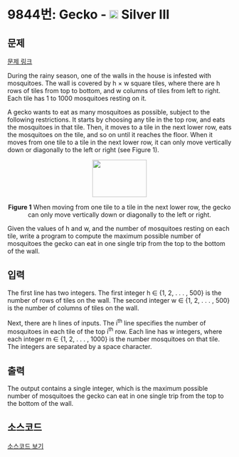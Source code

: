 # 9844번: Gecko - <img src="https://static.solved.ac/tier_small/8.svg" style="height:20px" /> Silver III

<!-- performance -->

<!-- 문제 제출 후 깃허브에 푸시를 했을 때 제출한 코드의 성능이 입력될 공간입니다.-->

<!-- end -->

## 문제

[문제 링크](https://boj.kr/9844)


<p>During the rainy season, one of the walls in the house is infested with mosquitoes. The wall is covered by h × w square tiles, where there are h rows of tiles from top to bottom, and w columns of tiles from left to right. Each tile has 1 to 1000 mosquitoes resting on it.</p>

<p>A gecko wants to eat as many mosquitoes as possible, subject to the following restrictions. It starts by choosing any tile in the top row, and eats the mosquitoes in that tile. Then, it moves to a tile in the next lower row, eats the mosquitoes on the tile, and so on until it reaches the floor. When it moves from one tile to a tile in the next lower row, it can only move vertically down or diagonally to the left or right (see Figure 1).</p>

<p style="text-align: center;"><img alt="" src="https://upload.acmicpc.net/df862d85-3e0d-45ba-bd65-6cd628289861/-/preview/" style="width: 122px; height: 84px;"></p>

<p style="text-align: center;"><strong>Figure 1</strong> When moving from one tile to a tile in the next lower row, the gecko can only move vertically down or diagonally to the left or right.</p>

<p>Given the values of h and w, and the number of mosquitoes resting on each tile, write a program to compute the maximum possible number of mosquitoes the gecko can eat in one single trip from the top to the bottom of the wall.</p>



## 입력


<p>The first line has two integers. The first integer h ∈ {1, 2, . . . , 500} is the number of rows of tiles on the wall. The second integer w ∈ {1, 2, . . . , 500} is the number of columns of tiles on the wall.</p>

<p>Next, there are h lines of inputs. The i<sup>th</sup> line specifies the number of mosquitoes in each tile of the top i<sup>th</sup> row. Each line has w integers, where each integer m ∈ {1, 2, . . . , 1000} is the number mosquitoes on that tile. The integers are separated by a space character.</p>



## 출력


<p>The output contains a single integer, which is the maximum possible number of mosquitoes the gecko can eat in one single trip from the top to the bottom of the wall.</p>



## 소스코드

[소스코드 보기](Gecko.cpp)